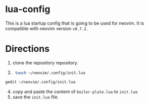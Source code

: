 # lua-config
This is a lua startup config that is going to be used for neovim. It is compatible with neovim version ```v0.7.2```.
# Directions 
1. clone the repository
repository.
2. ```bash 
    touch ~/neovim/.config/init.lua
 ```bash
gedit ~/neovim/.config/init.lua
```
4. copy and paste the content of ```boiler-plate.lua``` to ```init.lua```
5. save the ```init.lua``` file.
